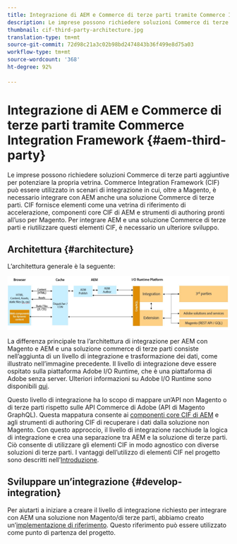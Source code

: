 ```yaml
---
title: Integrazione di AEM e Commerce di terze parti tramite Commerce Integration Framework
description: Le imprese possono richiedere soluzioni Commerce di terze parti aggiuntive per potenziare la propria vetrina. Commerce Integration Framework (CIF) può essere utilizzato in tali scenari di integrazione per collegare una soluzione di e-commerce di terze parti ad Adobe Experience Manager tramite I/O Runtime.
thumbnail: cif-third-party-architecture.jpg
translation-type: tm+mt
source-git-commit: 72d98c21a3c02b98bd2474843b36f499e8d75a03
workflow-type: tm+mt
source-wordcount: '368'
ht-degree: 92%

---
```



# Integrazione di AEM e Commerce di terze parti tramite Commerce Integration Framework {#aem-third-party}

Le imprese possono richiedere soluzioni Commerce di terze parti aggiuntive per potenziare la propria vetrina. Commerce Integration Framework (CIF) può essere utilizzato in scenari di integrazione in cui, oltre a Magento, è necessario integrare con AEM anche una soluzione Commerce di terze parti. CIF fornisce elementi come una vetrina di riferimento di accelerazione, componenti core CIF di AEM e strumenti di authoring pronti all’uso per Magento. Per integrare AEM e una soluzione Commerce di terze parti e riutilizzare questi elementi CIF, è necessario un ulteriore sviluppo.

## Architettura {#architecture}

L’architettura generale è la seguente:

![Panoramica dell’architettura AEM per terze parti/non Magento](/help/commerce-cloud/assets/AEM_nonMagento_Architecture.JPG)

La differenza principale tra l’architettura di integrazione per AEM con Magento e AEM e una soluzione commerce di terze parti consiste nell’aggiunta di un livello di integrazione e trasformazione dei dati, come illustrato nell’immagine precedente. Il livello di integrazione deve essere ospitato sulla piattaforma Adobe I/O Runtime, che è una piattaforma di Adobe senza server. Ulteriori informazioni su Adobe I/O Runtime sono disponibili [qui](https://www.adobe.io/apis/experienceplatform/runtime.html).

Questo livello di integrazione ha lo scopo di mappare un’API non Magento o di terze parti rispetto sulle API Commerce di Adobe (API di Magento GraphQL). Questa mappatura consente ai [componenti core CIF di AEM](https://github.com/adobe/aem-core-cif-components) e agli strumenti di authoring CIF di recuperare i dati dalla soluzione non Magento. Con questo approccio, il livello di integrazione racchiude la logica di integrazione e crea una separazione tra AEM e la soluzione di terze parti. Ciò consente di utilizzare gli elementi CIF in modo agnostico con diverse soluzioni di terze parti. I vantaggi dell’utilizzo di elementi CIF nel progetto sono descritti nell’[Introduzione](/help/commerce-cloud/overview.md).

## Sviluppare un’integrazione {#develop-integration}

Per aiutarti a iniziare a creare il livello di integrazione richiesto per integrare con AEM una soluzione non Magento/di terze parti, abbiamo creato un’[implementazione di riferimento](https://github.com/adobe/commerce-cif-graphql-integration-reference). Questo riferimento può essere utilizzato come punto di partenza del progetto.
